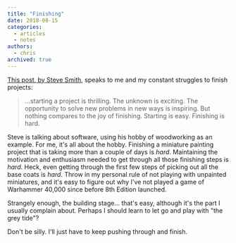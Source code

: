 ```yaml
---
title: "Finishing"
date: 2018-08-15
categories:
  - articles
  - notes
authors:
  - chris
archived: true
---
```


[This post, by Steve Smith](https://orderedlist.com/blog/finishing/), speaks to me and my constant struggles to finish projects:

> …starting a project is thrilling. The unknown is exciting. The opportunity to solve new problems in new ways is inspiring. But nothing compares to the joy of finishing. Starting is easy. Finishing is hard.

Steve is talking about software, using his hobby of woodworking as an example. For me, it's all about the hobby. Finishing a miniature painting project that is taking more than a couple of days is _hard_. Maintaining the motivation and enthusiasm needed to get through all those finishing steps is _hard_. Heck, even getting through the first few steps of picking out all the base coats is _hard_. Throw in my personal rule of not playing with unpainted miniatures, and it's easy to figure out why I've not played a game of Warhammer 40,000 since before 8th Edition launched.

Strangely enough, the building stage… that's easy, although it's the part I usually complain about. Perhaps I should learn to let go and play with "the grey tide"?

Don't be silly. I'll just have to keep pushing through and finish.

